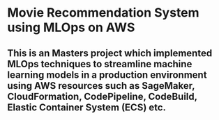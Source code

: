 # Movie Recommendation System using MLOps on AWS 

## This is an Masters project which implemented MLOps techniques to streamline machine learning models in a production environment using AWS resources such as SageMaker, CloudFormation, CodePipeline, CodeBuild, Elastic Container System (ECS) etc.
